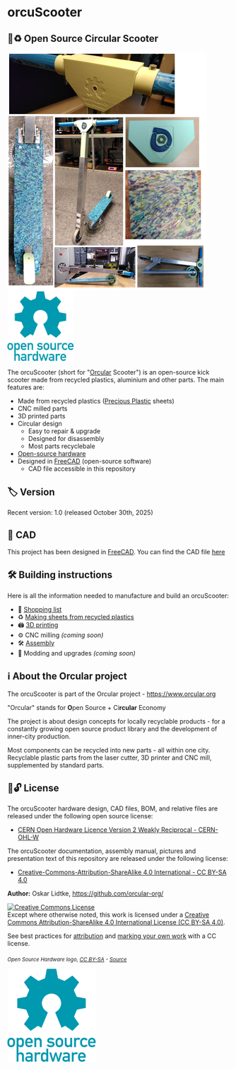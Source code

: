 # orcuScooter

## 🛴♻️ Open Source Circular Scooter

<img width="450" src="Documentation/images/readme/Title_orcuScooter.png"> <img width="150" src="Documentation/images/readme/oshw-logo.svg">

The orcuScooter (short for "[Orcular](#%E2%84%B9%EF%B8%8F-about-the-orcular-project) Scooter") is an open-source kick scooter made from recycled plastics, aluminium and other parts. The main features are:
- Made from recycled plastics ([Precious Plastic](https://preciousplastic.com/) sheets)
- CNC milled parts
- 3D printed parts
- Circular design
  - Easy to repair & upgrade
  - Designed for disassembly
  - Most parts recyclebale
- [Open-source hardware](#-license)
- Designed in [FreeCAD](https://www.freecad.org/) (open-source software)
  - CAD file accessible in this repository
 
## 🏷️ Version
Recent version: 1.0 (released October 30th, 2025)

## 📐 CAD

This project has been designed in [FreeCAD](https://www.freecad.org/). You can find the CAD file [here](CAD)
 
## 🛠️ Building instructions
 
Here is all the information needed to manufacture and build an orcuScooter:

- 🛒 [Shopping list](Documentation/Shopping_list.md)
- ♻️ [Making sheets from recycled plastics](Documentation/Making_sheets.md)
- 🖨️ [3D printing](Documentation/3D_printing.md)
- ⚙️ CNC milling *(coming soon)*
- 🛠️ [Assembly](Documentation/Assembly.md)
- 🔼 Modding and upgrades *(coming soon)*

## ℹ️ About the Orcular project
The orcuScooter is part of the Orcular project - https://www.orcular.org

"Orcular" stands for **O**pen Source + Ci**rcular** Economy

The project is about design concepts for locally recyclable products - for a constantly growing open source product library and the development of inner-city production.

Most components can be recycled into new parts - all within one city.
Recyclable plastic parts from the laser cutter, 3D printer and CNC mill, supplemented by standard parts.

## 📜🔓 License

The orcuScooter hardware design, CAD files, BOM, and relative files are released under the following open source license:

- [CERN Open Hardware Licence Version 2 Weakly Reciprocal - CERN-OHL-W](https://cern-ohl.web.cern.ch/)

The orcuScooter documentation, assembly manual, pictures and presentation text of this repository are released under the following license:

- [Creative-Commons-Attribution-ShareAlike 4.0 International - CC BY-SA 4.0](http://creativecommons.org/licenses/by-sa/4.0/)

**Author:** Oskar Lidtke, https://github.com/orcular-org/

<a rel="license" href="http://creativecommons.org/licenses/by-sa/4.0/"><img alt="Creative Commons License" style="border-width:0" src="https://i.creativecommons.org/l/by-sa/4.0/88x31.png" /></a><br />Except where otherwise noted, this work is licensed under a <a rel="license" href="http://creativecommons.org/licenses/by-sa/4.0/">Creative Commons Attribution-ShareAlike 4.0 International License (CC BY-SA 4.0)</a>.

See best practices for [attribution](https://wiki.creativecommons.org/wiki/Best_practices_for_attribution) and [marking your own work](https://wiki.creativecommons.org/wiki/Marking_your_work_with_a_CC_license) with a CC license.

<p align="left">
<i> <sub> Open Source Hardware logo, <a href="https://creativecommons.org/licenses/by-sa/4.0/">CC BY-SA</a> - <a href="https://oshwa.org/resources/open-source-hardware-logo/">Source</a> </sub></i>
</p>

<img width="200" src="Documentation/images/readme/oshw-logo.svg">


